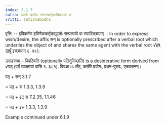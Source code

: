 ```yaml
---
index: 3.1.7
sutra: धातोः कर्मणः समानकर्तृकादिच्छायां वा
vritti: satishabodha
---
```



वृत्तिः -- इषिकर्मण इषिणैककर्तृकाद्धातोः सन्प्रत्ययो वा स्यादिच्छायाम् । In order to express wish/desire, the affix सन् is optionally prescribed after a verbal root which underlies the object of and shares the same agent with the verbal root √इष् (इषुँ इच्छायाम् ६. ७८).


उदाहरणम् – पिपठिषति (optionally पठितुमिच्छति) is a desiderative form derived from √पठ् (पठँ व्यक्तायां वाचि १. ३८१). विवक्षा is लँट्, कर्तरि प्रयोगः, प्रथम-पुरुषः, एकवचनम्।


पठ् + सन् 3.1.7

= पठ् + स 1.3.3, 1.3.9

= पठ् + इट् स 7.2.35, 1.1.46

= पठ् + इस 1.3.3, 1.3.9


Example continued under 6.1.9

